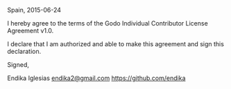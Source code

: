 Spain, 2015-06-24

I hereby agree to the terms of the Godo Individual Contributor License
Agreement v1.0.

I declare that I am authorized and able to make this agreement and sign this
declaration.

Signed,

Endika Iglesias endika2@gmail.com https://github.com/endika
